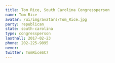 ```yaml
---
title: Tom Rice, South Carolina Congressperson
name: Tom Rice
avatar: /ui/img/avatars/Tom_Rice.jpg
party: republican
state: south-carolina
type: congressperson
lasthall: 2017-02-23
phone: 202-225-9895
never: 
twitter: TomRiceSC7
---
```

